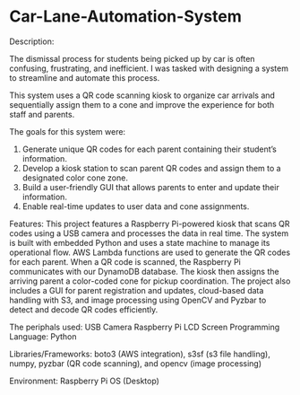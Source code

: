 # Car-Lane-Automation-System

Description:

The dismissal process for students being picked up by car is often confusing, frustrating, and inefficient. I was tasked with designing a system to streamline and automate this process.

This system uses a QR code scanning kiosk to organize car arrivals and sequentially assign them to a cone and improve the experience for both staff and parents.

The goals for this system were:
1. Generate unique QR codes for each parent containing their student’s information.
2. Develop a kiosk station to scan parent QR codes and assign them to a designated color cone zone.
3. Build a user-friendly GUI that allows parents to enter and update their information.
4. Enable real-time updates to user data and cone assignments.

Features:
This project features a Raspberry Pi-powered kiosk that scans QR codes using a USB camera and processes the data in real time. The system is built with embedded Python and uses a state machine to manage its operational flow. AWS Lambda functions are used to generate the QR codes for each parent. When a QR code is scanned, the Raspberry Pi communicates with our DynamoDB database. The kiosk then assigns the arriving parent a color-coded cone for pickup coordination. The project also includes a GUI for parent registration and updates, cloud-based data handling with S3, and image processing using OpenCV and Pyzbar to detect and decode QR codes efficiently.

The periphals used:
USB Camera
Raspberry Pi
LCD Screen
Programming Language: Python

Libraries/Frameworks: boto3 (AWS integration), s3sf (s3 file handling), numpy, pyzbar (QR code scanning), and opencv (image processing)

Environment: Raspberry Pi OS (Desktop)
